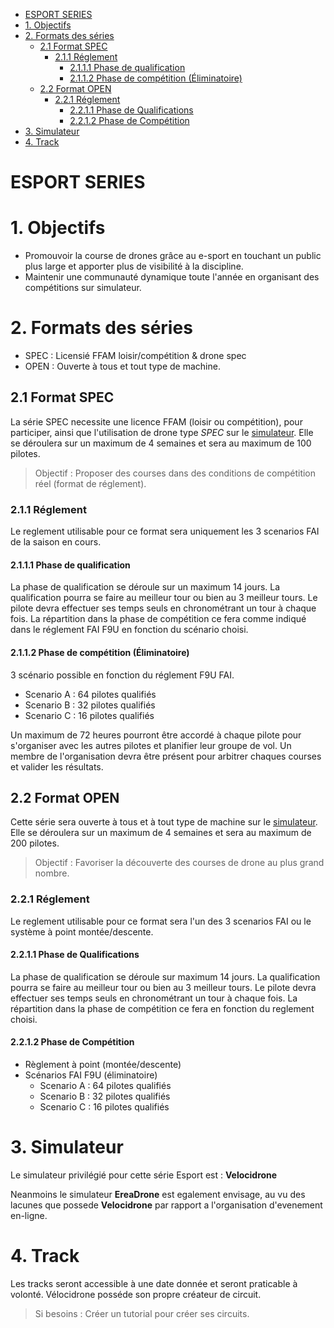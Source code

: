 <!-- TOC -->

- [ESPORT SERIES](#esport-series)
- [1. Objectifs](#1-objectifs)
- [2. Formats des séries](#2-formats-des-s%c3%a9ries)
  - [2.1 Format SPEC](#21-format-spec)
    - [2.1.1 Réglement](#211-r%c3%a9glement)
      - [2.1.1.1 Phase de qualification](#2111-phase-de-qualification)
      - [2.1.1.2 Phase de compétition (Éliminatoire)](#2112-phase-de-comp%c3%a9tition-%c3%89liminatoire)
  - [2.2 Format OPEN](#22-format-open)
    - [2.2.1 Réglement](#221-r%c3%a9glement)
      - [2.2.1.1 Phase de Qualifications](#2211-phase-de-qualifications)
      - [2.2.1.2 Phase de Compétition](#2212-phase-de-comp%c3%a9tition)
- [3. Simulateur](#3-simulateur)
- [4. Track](#4-track)

<!-- /TOC -->

ESPORT SERIES
=

# 1. Objectifs

- Promouvoir la course de drones grâce au e-sport en touchant un public plus large et apporter plus de visibilité à la discipline.
- Maintenir une communauté dynamique toute l'année en organisant des compétitions sur simulateur.

# 2. Formats des séries

- SPEC : Licensié FFAM loisir/compétition & drone spec
- OPEN : Ouverte à tous et tout type de machine.

## 2.1 Format SPEC

La série SPEC necessite une licence FFAM (loisir ou compétition), pour participer, ainsi que l'utilisation de drone type *SPEC* sur le [simulateur](#3-simulateur).
Elle se déroulera sur un maximum de 4 semaines et sera au maximum de 100 pilotes.

> Objectif : Proposer des courses dans des conditions de compétition réel (format de réglement).

### 2.1.1 Réglement

Le reglement utilisable pour ce format sera uniquement les 3 scenarios FAI de la saison en cours.

#### 2.1.1.1 Phase de qualification

La phase de qualification se déroule sur un maximum 14 jours.
La qualification pourra se faire au meilleur tour ou bien au 3 meilleur tours.
Le pilote devra effectuer ses temps seuls en chronométrant un tour à chaque fois.
La répartition dans la phase de compétition ce fera comme indiqué dans le réglement FAI F9U en fonction du scénario choisi.

#### 2.1.1.2 Phase de compétition (Éliminatoire)

3 scénario possible en fonction du réglement F9U FAI.

- Scenario A : 64 pilotes qualifiés
- Scenario B : 32 pilotes qualifiés
- Scenario C : 16 pilotes qualifiés

Un maximum de 72 heures pourront être accordé à chaque pilote pour s'organiser avec les autres pilotes et planifier leur groupe de vol.
Un membre de l'organisation devra être présent pour arbitrer chaques courses et valider les résultats.

## 2.2 Format OPEN

Cette série sera ouverte à tous et à tout type de machine sur le [simulateur](#3-simulateur).
Elle se déroulera sur un maximum de 4 semaines et sera au maximum de 200 pilotes.

> Objectif : Favoriser la découverte des courses de drone au plus grand nombre.

### 2.2.1 Réglement

Le reglement utilisable pour ce format sera l'un des 3 scenarios FAI ou le système à point montée/descente.

#### 2.2.1.1 Phase de Qualifications

La phase de qualification se déroule sur maximum 14 jours.
La qualification pourra se faire au meilleur tour ou bien au 3 meilleur tours.
Le pilote devra effectuer ses temps seuls en chronométrant un tour à chaque fois.
La répartition dans la phase de compétition ce fera en fonction du reglement choisi.

#### 2.2.1.2 Phase de Compétition

- Règlement à point (montée/descente)
- Scénarios FAI F9U (éliminatoire)
  - Scenario A : 64 pilotes qualifiés
  - Scenario B : 32 pilotes qualifiés
  - Scenario C : 16 pilotes qualifiés

# 3. Simulateur

Le simulateur privilégié pour cette série Esport est : **Velocidrone**

Neanmoins le simulateur **EreaDrone** est egalement envisage, au vu des lacunes que possede **Velocidrone** par rapport a l'organisation d'evenement en-ligne.

# 4. Track

Les tracks seront accessible à une date donnée et seront praticable à volonté.
Vélocidrone posséde son propre créateur de circuit.

> Si besoins : Créer un tutorial pour créer ses circuits.
